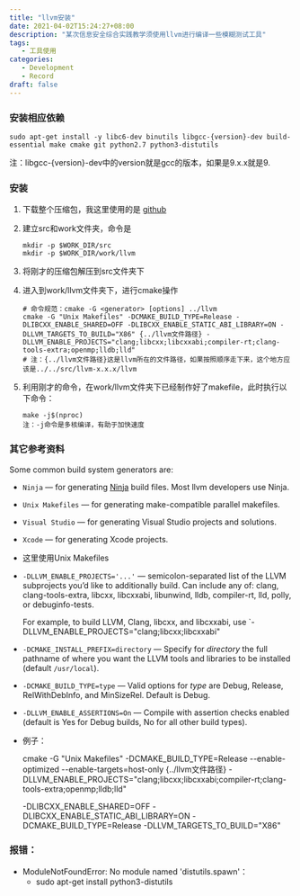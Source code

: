 ```yaml
---
title: "llvm安装"
date: 2021-04-02T15:24:27+08:00
description: "某次信息安全综合实践教学须使用llvm进行编译一些模糊测试工具"
tags: 
   - 工具使用
categories:
   - Development
   - Record
draft: false
---
```


### 安装相应依赖

`sudo apt-get install -y libc6-dev binutils libgcc-{version}-dev build-essential make cmake git python2.7 python3-distutils`

注：libgcc-{version}-dev中的version就是gcc的版本，如果是9.x.x就是9.

### 安装

1. 下载整个压缩包，我这里使用的是 [github](https://github.com/llvm/llvm-project/releases/download/llvmorg-11.1.0/clang+llvm-11.1.0-x86_64-linux-gnu-ubuntu-20.10.tar.xz) 

2. 建立src和work文件夹，命令是

   ```
   mkdir -p $WORK_DIR/src
   mkdir -p $WORK_DIR/work/llvm
   ```

3. 将刚才的压缩包解压到src文件夹下

4. 进入到work/llvm文件夹下，进行cmake操作

   ```
   # 命令规范：cmake -G <generator> [options] ../llvm
   cmake -G "Unix Makefiles" -DCMAKE_BUILD_TYPE=Release -DLIBCXX_ENABLE_SHARED=OFF -DLIBCXX_ENABLE_STATIC_ABI_LIBRARY=ON -DLLVM_TARGETS_TO_BUILD="X86" {../llvm文件路径} -DLLVM_ENABLE_PROJECTS="clang;libcxx;libcxxabi;compiler-rt;clang-tools-extra;openmp;lldb;lld"
   # 注：{../llvm文件路径}这是llvm所在的文件路径，如果按照顺序走下来，这个地方应该是../../src/llvm-x.x.x/llvm
   ```

5. 利用刚才的命令，在work/llvm文件夹下已经制作好了makefile，此时执行以下命令：

   ```
   make -j$(nproc)
   注：-j命令是多核编译，有助于加快速度
   ```


### 其它参考资料 

   Some common build system generators are:

- `Ninja` — for generating [Ninja](https://ninja-build.org) build files. Most llvm developers use Ninja.

- `Unix Makefiles` — for generating make-compatible parallel makefiles.

- `Visual Studio` — for generating Visual Studio projects and solutions.

- `Xcode` — for generating Xcode projects.

- 这里使用Unix Makefiles

- `-DLLVM_ENABLE_PROJECTS='...'` — semicolon-separated list of the LLVM subprojects you’d like to additionally build. Can include any of: clang, clang-tools-extra, libcxx, libcxxabi, libunwind, lldb, compiler-rt, lld, polly, or debuginfo-tests.

  For example, to build LLVM, Clang, libcxx, and libcxxabi, use `-DLLVM_ENABLE_PROJECTS="clang;libcxx;libcxxabi"

- `-DCMAKE_INSTALL_PREFIX=directory` — Specify for *directory* the full pathname of where you want the LLVM tools and libraries to be installed (default `/usr/local`).

- `-DCMAKE_BUILD_TYPE=type` — Valid options for *type* are Debug, Release, RelWithDebInfo, and MinSizeRel. Default is Debug.

- `-DLLVM_ENABLE_ASSERTIONS=On` — Compile with assertion checks enabled (default is Yes for Debug builds, No for all other build types).

- 例子：

   cmake -G "Unix Makefiles" -DCMAKE_BUILD_TYPE=Release --enable-optimized --enable-targets=host-only  {../llvm文件路径} -DLLVM_ENABLE_PROJECTS="clang;libcxx;libcxxabi;compiler-rt;clang-tools-extra;openmp;lldb;lld" 
   
   -DLIBCXX_ENABLE_SHARED=OFF -DLIBCXX_ENABLE_STATIC_ABI_LIBRARY=ON  -DCMAKE_BUILD_TYPE=Release -DLLVM_TARGETS_TO_BUILD="X86"

### 报错：

- ModuleNotFoundError: No module named 'distutils.spawn'：
  - sudo apt-get install python3-distutils